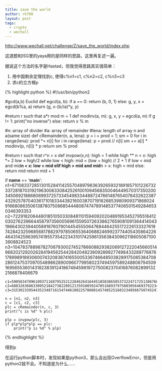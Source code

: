 ```yaml
---
title: save the world
author: rk700
layout: post
tags:
  - crypto
  - wechall
---
```

<a title="http://www.wechall.net/challenge/Z/save_the_world/index.php" href="http://www.wechall.net/challenge/Z/save_the_world/index.php" target="_blank">http://www.wechall.net/challenge/Z/save_the_world/index.php</a> 

这道题和ISG里的yaya用的是同样的思路，这里再复述一遍。

据说这个方法的名字是Hastad，但我觉得思路其实很简单：

1. 用中国剩余定理找到c, 使得c%n1=c1, c%n2=c2, c%n3=c3 
2. 求c的立方根p


{% highlight python %}
#!/usr/bin/python2

#gcd(a,b) Euclid
def egcd(a, b):
    if a == 0:
        return (b, 0, 1)
    else:
        g, y, x = egcd(b%a, a)
        return (g, x-(b//a)*y, y)

#return r such that a*r mod m = 1
def modinv(a, m):
    g, x, y = egcd(a, m)
    if g != 1:
        print("no inverse")
    else:
        return x % m

#n: array of divider
#a: array of remainder
#lena: length of array n and a(same size)
def cRemainder(n, a, lena):
    p = i = prod = 1; sm = 0
    for i in range(lena): prod *= n[i]
    for i in range(lena):
        p = prod // n[i]
        sm += a[i] * modinv(p, n[i]) * p
    return sm % prod

#return r such that r^n = x
def invpow(x,n):
    high = 1
    while high ** n < x:
        high *= 2
    low = high/2
    while low < high:
        mid = (low + high) // 2 + 1
        if low < mid and mid**n < x:
            low = mid
        elif high > mid and mid**n > x:
            high = mid
        else:
            return mid
    return mid + 1

if __name__ == '__main__':
    n1=67108337285130152841142557048979836392659321891857101226732337281870319219630063308425261001094568350046449570317350200345069218868069937257334549833448872476614876540784326223874329257870403617101833443821600387071916268539809093718680249166808635061387807508685444808747478914853774065015492846530346393353
    n2=72291820644801851050330848110159409202048919534527955164120302762396644587973560056961559507263386276590810913644140431966430239440589187607901445455506476844642551722261333276197428423259685681788297978506553640688246992377440543586422646431425963957419557354223431017425961356384309621186050871003908824523
    n3=104783788987827067930027452786608829382069127222045660514968202129202628419456254428420482380928992774984332897768761789989189306007432083874165500533674664850382891750853847082861247537097054898628900960779958023749459758924880679450916956553601431823839124186749459819727500823704168760828991322166878406679

    c1=59058347096109371168795252122846264164451858386505373224717251386760070715998321616322872045496360926010965597694014530236569746798289883620698223974595367916085717978321529423973042614191915468707322332091455074345692573515857940306572327140400350462809984034174154399693239167252702004158475615822913969287
    c2=6883263686330952184273822891213591005924705168937975803056469379223409544614680809888088032770672596940790664538600692174951037808814433024269560545952391984729877968807887091176040788850793084257461538315949143092080737002404840007500340125359757260591604068743351078048379311774951289024843307735044171207
    c3=31530233954435234871615474461082257860814574852516832348566750745247980529778060741121062564921306275042716802719690563904928683994299563976201039979006456180637367868349438046345194799904021862696709805385084593929161922092328004450918869656249671823890686732759451197371660447696246493681072092464092210096

    n = [n1, n2, n3]
    c = [c1, c2, c3]
    plc = cRemainder(n, c, 3)
    print("c is %d" % plc)

    plp = invpow(plc, 3)
    if plp*plp*plp == plc:
        print("p is %d" % plp)
{% endhighlight %}

得到p

在运行python脚本时，发现如果是python3，那么会出现OverflowError，但是用python2就不会。不知道是为什么……
